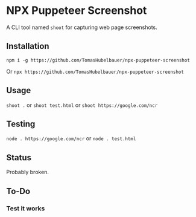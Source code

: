 # NPX Puppeteer Screenshot

A CLI tool named `shoot` for capturing web page screenshots.

## Installation

`npm i -g https://github.com/TomasHubelbauer/npx-puppeteer-screenshot`

Or `npx https://github.com/TomasHubelbauer/npx-puppeteer-screenshot`

## Usage

`shoot .` or `shoot test.html` or `shoot https://google.com/ncr`

## Testing

`node . https://google.com/ncr` or `node . test.html`

## Status

Probably broken.

## To-Do

### Test it works
